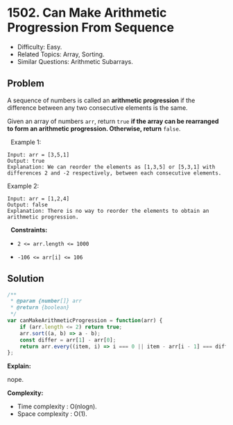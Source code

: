 # 1502. Can Make Arithmetic Progression From Sequence

- Difficulty: Easy.
- Related Topics: Array, Sorting.
- Similar Questions: Arithmetic Subarrays.

## Problem

A sequence of numbers is called an **arithmetic progression** if the difference between any two consecutive elements is the same.

Given an array of numbers `arr`, return `true` **if the array can be rearranged to form an **arithmetic progression**. Otherwise, return** `false`.

 
Example 1:

```
Input: arr = [3,5,1]
Output: true
Explanation: We can reorder the elements as [1,3,5] or [5,3,1] with differences 2 and -2 respectively, between each consecutive elements.
```

Example 2:

```
Input: arr = [1,2,4]
Output: false
Explanation: There is no way to reorder the elements to obtain an arithmetic progression.
```

 
**Constraints:**


	
- `2 <= arr.length <= 1000`
	
- `-106 <= arr[i] <= 106`



## Solution

```javascript
/**
 * @param {number[]} arr
 * @return {boolean}
 */
var canMakeArithmeticProgression = function(arr) {
    if (arr.length <= 2) return true;
    arr.sort((a, b) => a - b);
    const differ = arr[1] - arr[0];
    return arr.every((item, i) => i === 0 || item - arr[i - 1] === differ);
};
```

**Explain:**

nope.

**Complexity:**

* Time complexity : O(nlogn).
* Space complexity : O(1).
